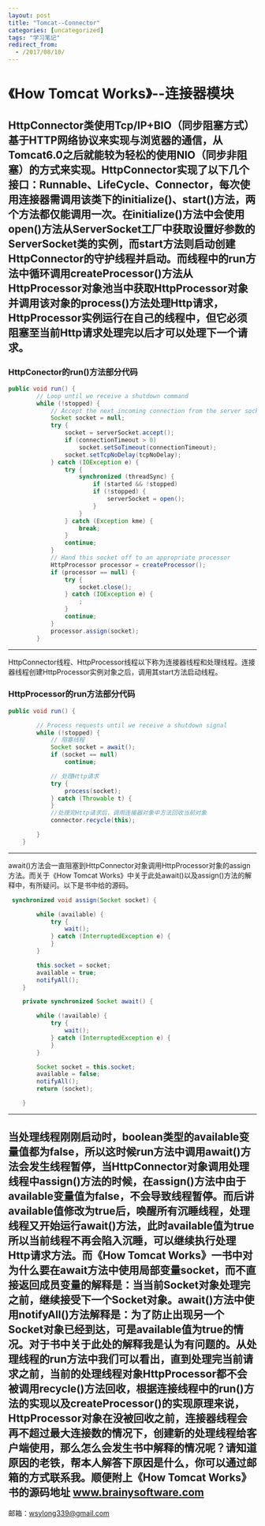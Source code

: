 ```yaml
---
layout: post
title: "Tomcat--Connector"
categories: [uncategorized]
tags: "学习笔记"
redirect_from:
  - /2017/08/10/
---
```

# 《How Tomcat Works》--连接器模块
HttpConnector类使用Tcp/IP+BIO（同步阻塞方式）基于HTTP网络协议来实现与浏览器的通信，从Tomcat6.0之后就能较为轻松的使用NIO（同步非阻塞）的方式来实现。HttpConnector实现了以下几个接口：Runnable、LifeCycle、Connector，每次使用连接器需调用该类下的initialize()、start()方法，两个方法都仅能调用一次。在initialize()方法中会使用open()方法从ServerSocket工厂中获取设置好参数的ServerSocket类的实例，而start方法则启动创建HttpConnector的守护线程并启动。而线程中的run方法中循环调用createProcessor()方法从HttpProcessor对象池当中获取HttpProcessor对象并调用该对象的process()方法处理Http请求，HttpProcessor实例运行在自己的线程中，但它必须阻塞至当前Http请求处理完以后才可以处理下一个请求。
---
### HttpConector的run()方法部分代码
``` java
public void run() {
        // Loop until we receive a shutdown command
        while (!stopped) {
            // Accept the next incoming connection from the server socket
            Socket socket = null;
            try {
                socket = serverSocket.accept();
                if (connectionTimeout > 0)
                    socket.setSoTimeout(connectionTimeout);
                socket.setTcpNoDelay(tcpNoDelay);
            } catch (IOException e) {
                try {
                    synchronized (threadSync) {
                        if (started && !stopped)
                        if (!stopped) {
                            serverSocket = open();
                        }
                    }
                } catch (Exception kme) {
                    break;
                }
                continue;
            }
            // Hand this socket off to an appropriate processor
            HttpProcessor processor = createProcessor();
            if (processor == null) {
                try {
                    socket.close();
                } catch (IOException e) {
                    ;
                }
                continue;
            }
            processor.assign(socket);
        }
```
***
HttpConnector线程、HttpProcessor线程以下称为连接器线程和处理线程。连接器线程创建HttpProcessor实例对象之后，调用其start方法启动线程。
### HttpProcessor的run方法部分代码
``` java
public void run() {

        // Process requests until we receive a shutdown signal
        while (!stopped) {
            // 阻塞线程
            Socket socket = await();
            if (socket == null)
                continue;

            // 处理Http请求
            try {
                process(socket);
            } catch (Throwable t) {
            }
            //处理完Http请求后，调用连接器对象中方法回收当前对象
            connector.recycle(this);

        }
    }
```
***
await()方法会一直阻塞到HttpConnector对象调用HttpProcessor对象的assign方法。而关于《How Tomcat Works》中关于此处await()以及assign()方法的解释中，有所疑问。以下是书中给的源码。
``` java
 synchronized void assign(Socket socket) {

        while (available) {
            try {
                wait();
            } catch (InterruptedException e) {
            }
        }

        this.socket = socket;
        available = true;
        notifyAll();
    }

    private synchronized Socket await() {

        while (!available) {
            try {
                wait();
            } catch (InterruptedException e) {
            }
        }

        Socket socket = this.socket;
        available = false;
        notifyAll();
        return (socket);

    }
```
***
当处理线程刚刚启动时，boolean类型的available变量值都为false，所以这时候run方法中调用await()方法会发生线程暂停，当HttpConnector对象调用处理线程中assign()方法的时候，在assign()方法中由于available变量值为false，不会导致线程暂停。而后讲available值修改为true后，唤醒所有沉睡线程，处理线程又开始运行await()方法，此时available值为true所以当前线程不再会陷入沉睡，可以继续执行处理Http请求方法。而《How Tomcat Works》一书中对为什么要在await方法中使用局部变量socket，而不直接返回成员变量的解释是：当当前Socket对象处理完之前，继续接受下一个Socket对象。await()方法中使用notifyAll()方法解释是：为了防止出现另一个Socket对象已经到达，可是available值为true的情况。对于书中关于此处的解释我是认为有问题的。从处理线程的run方法中我们可以看出，直到处理完当前请求之前，当前的处理线程对象HttpProcessor都不会被调用recycle()方法回收，根据连接线程中的run()方法的实现以及createProcessor()的实现原理来说，HttpProcessor对象在没被回收之前，连接器线程会再不超过最大连接数的情况下，创建新的处理线程给客户端使用，那么怎么会发生书中解释的情况呢？请知道原因的老铁，帮本人解答下原因是什么，你可以通过邮箱的方式联系我。顺便附上《How Tomcat Works》书的源码地址
www.brainysoftware.com
---
邮箱：wsylong339@gmail.com